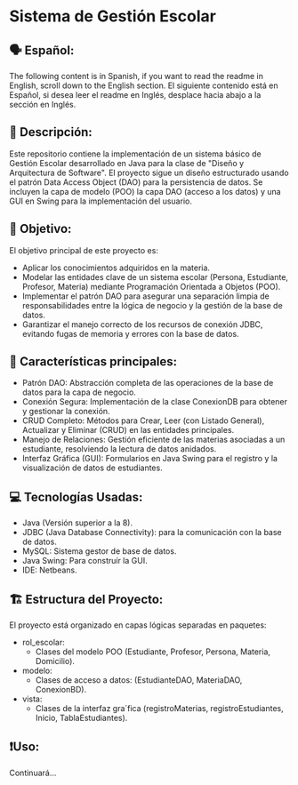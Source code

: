 # Sistema de Gestión Escolar
## 🗣️ Español:
The following content is in Spanish, if you want to read the readme in English, scroll down to the English section.
El siguiente contenido está en Español, si desea leer el readme en Inglés, desplace hacia abajo a la sección en Inglés.
## 📝 Descripción:
Este repositorio contiene la implementación de un sistema básico de Gestión Escolar desarrollado en Java para la clase de "Diseño y Arquitectura de Software".
El proyecto sigue un diseño estructurado usando el patrón Data Access Object (DAO) para la persistencia de datos.
Se incluyen la capa de modelo (POO) la capa DAO (acceso a los datos) y una GUI en Swing para la implementación del usuario.
## 🎯 Objetivo:
El objetivo principal de este proyecto es:
- Aplicar los conocimientos adquiridos en la materia.
- Modelar las entidades clave de un sistema escolar (Persona, Estudiante, Profesor, Materia) mediante Programación Orientada a Objetos (POO).
- Implementar el patrón DAO para asegurar una separación limpia de responsabilidades entre la lógica de negocio y la gestión de la base de datos.
- Garantizar el manejo correcto de los recursos de conexión JDBC, evitando fugas de memoria y errores con la base de datos.
## 🚀 Características principales:
- Patrón DAO: Abstracción completa de las operaciones de la base de datos para la capa de negocio.
- Conexión Segura: Implementación de la clase ConexionDB para obtener y gestionar la conexión.
- CRUD Completo: Métodos para Crear, Leer (con Listado General), Actualizar y Eliminar (CRUD) en las entidades principales.
- Manejo de Relaciones: Gestión eficiente de las materias asociadas a un estudiante, resolviendo la lectura de datos anidados.
- Interfaz Gráfica (GUI): Formularios en Java Swing para el registro y la visualización de datos de estudiantes.
## 💻 Tecnologías Usadas:
- Java (Versión superior a la 8).
- JDBC (Java Database Connectivity): para la comunicación con la base de datos.
- MySQL: Sistema gestor de base de datos.
- Java Swing: Para construír la GUI.
- IDE: Netbeans.
## 🏗️ Estructura del Proyecto:
El proyecto está organizado en capas lógicas separadas en paquetes:
- rol_escolar:
  -  Clases del modelo POO (Estudiante, Profesor, Persona, Materia, Domicilio).
- modelo:
  - Clases de acceso a datos: (EstudianteDAO, MateriaDAO, ConexionBD).
- vista:
  - Clases de la interfaz gra´fica (registroMaterias, registroEstudiantes, Inicio, TablaEstudiantes).
## ❗Uso:
Continuará...
